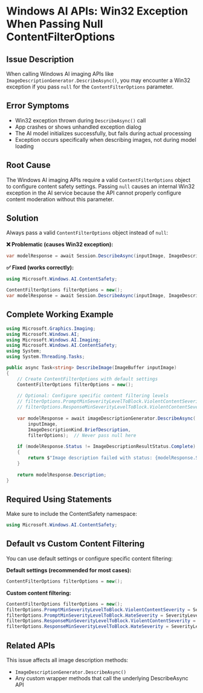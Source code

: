# Windows AI APIs: Win32 Exception When Passing Null ContentFilterOptions

## Issue Description
When calling Windows AI imaging APIs like `ImageDescriptionGenerator.DescribeAsync()`, you may encounter a Win32 exception if you pass `null` for the `ContentFilterOptions` parameter.

## Error Symptoms
- Win32 exception thrown during `DescribeAsync()` call
- App crashes or shows unhandled exception dialog
- The AI model initializes successfully, but fails during actual  processing
- Exception occurs specifically when describing images, not during model loading

## Root Cause
The Windows AI imaging APIs require a valid `ContentFilterOptions` object to configure content safety settings. Passing `null` causes an internal Win32 exception in the AI service because the API cannot properly configure content moderation without this parameter.

## Solution
Always pass a valid `ContentFilterOptions` object instead of `null`:

**❌ Problematic (causes Win32 exception):**
```csharp
var modelResponse = await Session.DescribeAsync(inputImage, ImageDescriptionKind.BriefDescription, null);
```

**✅ Fixed (works correctly):**
```csharp
using Microsoft.Windows.AI.ContentSafety;

ContentFilterOptions filterOptions = new();
var modelResponse = await Session.DescribeAsync(inputImage, ImageDescriptionKind.BriefDescription, filterOptions);
```

## Complete Working Example
```csharp
using Microsoft.Graphics.Imaging;
using Microsoft.Windows.AI;
using Microsoft.Windows.AI.Imaging;
using Microsoft.Windows.AI.ContentSafety;
using System;
using System.Threading.Tasks;

public async Task<string> DescribeImage(ImageBuffer inputImage)
{
    // Create ContentFilterOptions with default settings
    ContentFilterOptions filterOptions = new();
    
    // Optional: Configure specific content filtering levels
    // filterOptions.PromptMinSeverityLevelToBlock.ViolentContentSeverity = SeverityLevel.Medium;
    // filterOptions.ResponseMinSeverityLevelToBlock.ViolentContentSeverity = SeverityLevel.Medium;
    
    var modelResponse = await imageDescriptionGenerator.DescribeAsync(
        inputImage, 
        ImageDescriptionKind.BriefDescription, 
        filterOptions);  // Never pass null here
        
    if (modelResponse.Status != ImageDescriptionResultStatus.Complete)
    {
        return $"Image description failed with status: {modelResponse.Status}";
    }
    
    return modelResponse.Description;
}
```

## Required Using Statements
Make sure to include the ContentSafety namespace:
```csharp
using Microsoft.Windows.AI.ContentSafety;
```

## Default vs Custom Content Filtering
You can use default settings or configure specific content filtering:

**Default settings (recommended for most cases):**
```csharp
ContentFilterOptions filterOptions = new();
```

**Custom content filtering:**
```csharp
ContentFilterOptions filterOptions = new();
filterOptions.PromptMinSeverityLevelToBlock.ViolentContentSeverity = SeverityLevel.Medium;
filterOptions.PromptMinSeverityLevelToBlock.HateSeverity = SeverityLevel.Low;
filterOptions.ResponseMinSeverityLevelToBlock.ViolentContentSeverity = SeverityLevel.Medium;
filterOptions.ResponseMinSeverityLevelToBlock.HateSeverity = SeverityLevel.Low;
```

## Related APIs
This issue affects all image description methods:
- `ImageDescriptionGenerator.DescribeAsync()`
- Any custom wrapper methods that call the underlying DescribeAsync API
